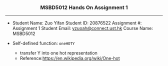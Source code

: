 ### <center>MSBD5012 Hands On Assignment 1<center/>

---

- Student Name: Zuo Yifan 
  Student ID: 20876522
  Assignment #: Assignment 1
  Student Email: yzuoah@connect.ust.hk
  Course Name: MSBD5012

- Self-defined function: `oneHOTY`
  - transfer Y into one hot representation 
  - Reference:https://en.wikipedia.org/wiki/One-hot

